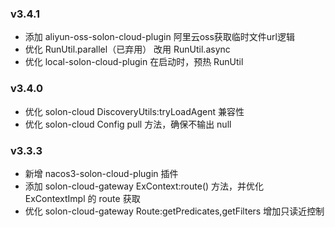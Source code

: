 ### v3.4.1

* 添加 aliyun-oss-solon-cloud-plugin 阿里云oss获取临时文件url逻辑
* 优化 RunUtil.parallel（已弃用） 改用 RunUtil.async
* 优化 local-solon-cloud-plugin 在启动时，预热 RunUtil

### v3.4.0

* 优化 solon-cloud DiscoveryUtils:tryLoadAgent 兼容性
* 优化 solon-cloud Config pull 方法，确保不输出 null

### v3.3.3

* 新增 nacos3-solon-cloud-plugin 插件
* 添加 solon-cloud-gateway ExContext:route() 方法，并优化 ExContextImpl 的 route 获取
* 优化 solon-cloud-gateway Route:getPredicates,getFilters 增加只读近控制